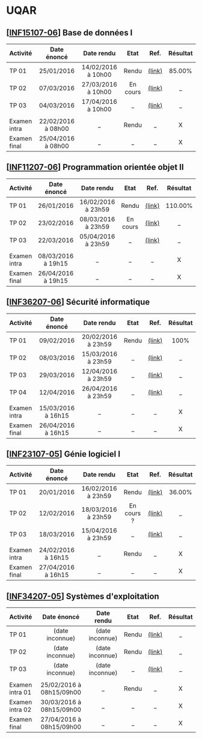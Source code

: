 UQAR
======

## [[INF15107-06](http://portail.uqar.ca/course/view.php?id=5466)] Base de données I

| Activité | Date énoncé | Date rendu | Etat | Ref. | Résultat |
| :----- | :-----: | :-----: | :-----: | :-----: | :---: |
| TP 01 | 25/01/2016 | 14/02/2016 à 10h00 | Rendu | [(link)](./INF15107/TP1) | 85.00% |
| TP 02 | 07/03/2016 | 27/03/2016 à 10h00 | En cours | [(link)](./INF15107/TP2) | _ |
| TP 03 | 04/03/2016 | 17/04/2016 à 10h00 | _ | [(link)](./INF15107/TP3) | _ |
| | | | | |
| Examen intra | 22/02/2016 à 08h00 | _ | Rendu | _ | X |
| Examen final | 25/04/2016 à 08h00 | _ | _ | _ | X |

## [[INF11207-06](http://portail.uqar.ca/course/view.php?id=5465)] Programmation orientée objet II

| Activité | Date énoncé | Date rendu | Etat | Ref. | Résultat |
| :----- | :-----: | :-----: | :-----: | :-----: | :---: |
| TP 01 | 26/01/2016 | 16/02/2016 à 23h59 | Rendu | [(link)](./INF11207/TP1) | 110.00% |
| TP 02 | 23/02/2016 | 08/03/2016 à 23h59 | En cours | [(link)](./INF11207/TP2) | _ |
| TP 03 | 22/03/2016 | 05/04/2016 à 23h59 | _ | [(link)](./INF11207/TP3) | _ |
| | | | | |
| Examen intra | 08/03/2016 à 19h15 | _ | _ | _ | X |
| Examen final | 26/04/2016 à 19h15 | _ | _ | _ | X |

## [[INF36207-06](http://portail.uqar.ca/course/view.php?id=5472)] Sécurité informatique

| Activité | Date énoncé | Date rendu | Etat | Ref. | Résultat |
| :----- | :-----: | :-----: | :-----: | :-----: | :---: |
| TP 01 | 09/02/2016 | 20/02/2016 à 23h59 | Rendu | [(link)](./INF36207/TP1) | 100% |
| TP 02 | 08/03/2016 | 15/03/2016 à 23h59 | _ | [(link)](./INF36207/TP2) | _ |
| TP 03 | 29/03/2016 | 12/04/2016 à 23h59 | _ | [(link)](./INF36207/TP3) | _ |
| TP 04 | 12/04/2016 | 26/04/2016 à 23h59 | _ | [(link)](./INF36207/TP4) | _ |
| | | | | |
| Examen intra | 15/03/2016 à 16h15 | _ | _ | _ | X |
| Examen final | 26/04/2016 à 16h15 | _ | _ | _ | X |

## [[INF23107-05](http://portail.uqar.ca/course/view.php?id=5468)] Génie logiciel I

| Activité | Date énoncé | Date rendu | Etat | Ref. | Résultat |
| :----- | :-----: | :-----: | :-----: | :-----: | :---: |
| TP 01 | 20/01/2016 | 16/02/2016 à 23h59 | Rendu | [(link)](./INF23107/TP1) | 36.00% |
| TP 02 | 12/02/2016 | 18/03/2016 à 23h59 | En cours ? | [(link)](./INF23107/TP2) | _ |
| TP 03 | 18/03/2016 | 15/04/2016 à 23h59 | _ | [(link)](./INF23107/TP3) | _ |
| | | | | |
| Examen intra | 24/02/2016 à 16h15 | _ | Rendu | _ | X |
| Examen final | 27/04/2016 à 16h15 | _ | _ | _ | X |

## [[INF34207-05](http://portail.uqar.ca/course/view.php?id=5471)] Systèmes d'exploitation

| Activité | Date énoncé | Date rendu | Etat | Ref. | Résultat |
| :----- | :-----: | :-----: | :-----: | :-----: | :---: |
| TP 01 | (date inconnue) | (date inconnue) | Rendu | [(link)]() | _ |
| TP 02 | (date inconnue) | (date inconnue) | Rendu | [(link)]() | _ |
| TP 03 | (date inconnue) | (date inconnue) | _ | [(link)]() | _ |
| | | | | |
| Examen intra 01 | 25/02/2016 à 08h15/09h00 | _ | Rendu | _ | X |
| Examen intra 02 | 30/03/2016 à 08h15/09h00 | _ | _ | _ | X |
| Examen final | 27/04/2016 à 08h15/09h00 | _ | _ | _ | X |

